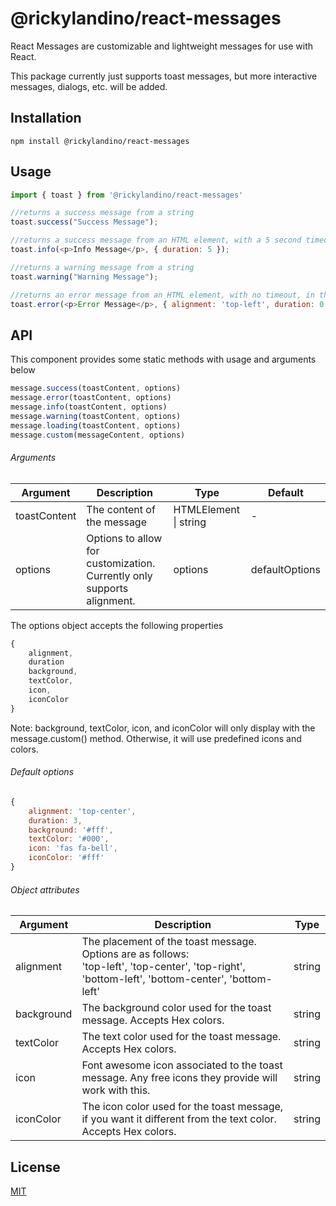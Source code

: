 # @rickylandino/react-messages

React Messages are customizable and lightweight messages for use with React. 

This package currently just supports toast messages, but more interactive messages, dialogs, etc. will be added.

## Installation
```npm
npm install @rickylandino/react-messages
```

## Usage

```javascript
import { toast } from '@rickylandino/react-messages'

//returns a success message from a string
toast.success("Success Message");

//returns a success message from an HTML element, with a 5 second timeout
toast.info(<p>Info Message</p>, { duration: 5 });

//returns a warning message from a string
toast.warning("Warning Message");

//returns an error message from an HTML element, with no timeout, in the top left corner of the screen
toast.error(<p>Error Message</p>, { alignment: 'top-left', duration: 0 });

```

## API

This component provides some static methods with usage and arguments below

```javascript
message.success(toastContent, options)
message.error(toastContent, options)
message.info(toastContent, options)
message.warning(toastContent, options)
message.loading(toastContent, options)
message.custom(messageContent, options)
```

###### Arguments

| Argument  | Description | Type | Default |
| ------------- | ----------------------- | ------------- | ----- |
| toastContent  | The content of the message  | HTMLElement \| string | \- |
| options | Options to allow for customization. Currently only supports alignment. | options | defaultOptions |

The options object accepts the following properties
```javascript
{
    alignment,
    duration
    background,
    textColor,
    icon,
    iconColor
}
```
Note: background, textColor, icon, and iconColor will only display with the message.custom() method. Otherwise, it will use predefined icons and colors.

###### Default options
```javascript
{
    alignment: 'top-center',
    duration: 3,
    background: '#fff',
    textColor: '#000',
    icon: 'fas fa-bell',
    iconColor: '#fff'
}
```

###### Object attributes
| Argument  | Description | Type |
| ------------- | ----------------------- | ------------- |
| alignment  | The placement of the toast message. Options are as follows: <br /> 'top-left', 'top-center', 'top-right', 'bottom-left', 'bottom-center', 'bottom-left'  | string |
| background  | The background color used for the toast message. Accepts Hex colors.  | string |
| textColor  | The text color used for the toast message. Accepts Hex colors.  | string |
| icon  | Font awesome icon associated to the toast message. Any free icons they provide will work with this.  | string |
| iconColor  | The icon color used for the toast message, if you want it different from the text color. Accepts Hex colors.  | string |

## License
[MIT](https://choosealicense.com/licenses/mit/)
